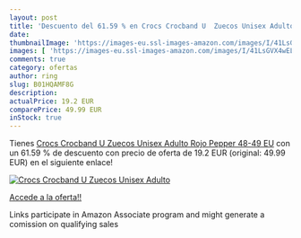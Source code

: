 ```yaml
---
layout: post
title: 'Descuento del 61.59 % en Crocs Crocband U  Zuecos Unisex Adulto  '
date: 
thumbnailImage: 'https://images-eu.ssl-images-amazon.com/images/I/41LsGVX4wEL._SL200_.jpg'
images: [ 'https://images-eu.ssl-images-amazon.com/images/I/41LsGVX4wEL._SL200_.jpg' ]
comments: true
category: ofertas
author: ring
slug: B01HQAMF8G
description:
actualPrice: 19.2 EUR
comparePrice: 49.99 EUR
inStock: true
---
```


Tienes [Crocs Crocband U  Zuecos Unisex Adulto  Rojo  Pepper   48-49 EU](https://www.amazon.es/dp/B01HQAMF8G/?tag=tolees-21) con un 61.59 % de descuento con precio de oferta de 19.2 EUR (original: 49.99 EUR) en el siguiente enlace!

[![Crocs Crocband U  Zuecos Unisex Adulto  ](https://images-eu.ssl-images-amazon.com/images/I/41LsGVX4wEL._SL200_.jpg)](https://www.amazon.es/dp/B01HQAMF8G/?tag=tolees-21)

[Accede a la oferta!!](https://www.amazon.es/dp/B01HQAMF8G/?tag=tolees-21)

Links participate in Amazon Associate program and might generate a comission on qualifying sales


